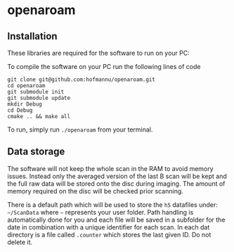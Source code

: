 # openaroam

## Installation
These libraries are required for the software to run on your PC:

To compile the software on your PC run the following lines of code
```
git clone git@github.com:hofmannu/openaroam.git
cd openaroam
git submodule init
git submodule update
mkdir Debug
cd Debug
cmake .. && make all
```

To run, simply run `./openaroam` from your terminal.

## Data storage
The software will not keep the whole scan in the RAM to avoid memory issues. Instead only the averaged version of the last B scan will be kept and the full raw data will be stored onto the disc during imaging. The amount of memory required on the disc will be checked prior scanning.

There is a default path which will be used to store the `h5` datafiles under: `~/ScanData` where `~` represents your user folder. Path handling is automatically done for you and each file will be saved in a subfolder for the date in combination with a unique identifier for each scan. In each dat directory is a file called `.counter` which stores the last given ID. Do not delete it.
